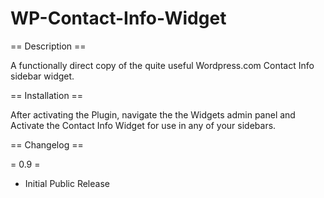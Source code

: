 # WP-Contact-Info-Widget

== Description ==

A functionally direct copy of the quite useful Wordpress.com Contact Info sidebar widget.

== Installation ==

After activating the Plugin, navigate the the Widgets admin panel and Activate the Contact Info Widget for use in any of your sidebars.

== Changelog ==

= 0.9 =
* Initial Public Release
